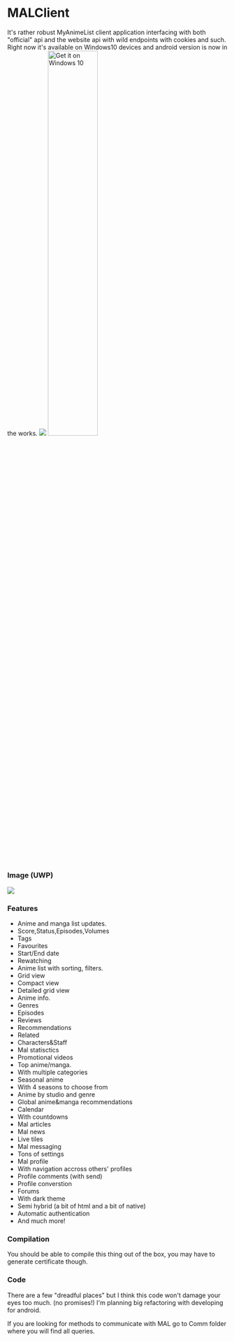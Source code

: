 # MALClient
It's rather robust MyAnimeList client application interfacing with both "official" api and the website api with wild endpoints with cookies and such. Right now it's available on Windows10 devices and android version is now in the works.
![](https://github.com/Drutol/MALClient/blob/master/MALClient.Dekstop/Assets/Square150x150Logo.scale-100.png)
<a href="https://www.microsoft.com/store/apps/9nblggh5f3bl?ocid=badge"><img src="https://assets.windowsphone.com/f2f77ec7-9ba9-4850-9ebe-77e366d08adc/English_Get_it_Win_10_InvariantCulture_Default.png" width="47.5%" alt="Get it on Windows 10" /></a>
### Image (UWP)
![](http://i.imgur.com/s0zQjPy.png)
### Features
- Anime and manga list updates.
 - Score,Status,Episodes,Volumes
 - Tags
 - Favourites
 - Start/End date
 - Rewatching
- Anime list with sorting, filters.
 - Grid view
 - Compact view
 - Detailed grid view
- Anime info.
 - Genres
 - Episodes
 - Reviews
 - Recommendations
 - Related
 - Characters&Staff
 - Mal statisctics
 - Promotional videos
- Top anime/manga.
 - With multiple categories
- Seasonal anime
 - With 4 seasons to choose from
- Anime by studio and genre
- Global anime&manga recommendations
- Calendar
 - With countdowns
- Mal articles
 - Mal news
 - Live tiles
- Mal messaging 
- Tons of settings
- Mal profile
 - With navigation accross others' profiles
 - Profile comments (with send)
 - Profile converstion
- Forums
 - With dark theme
 - Semi hybrid (a bit of html and a bit of native)
 - Automatic authentication
- And much more!

### Compilation
You should be able to compile this thing out of the box, you may have to generate certificate though.
### Code
There are a few "dreadful places" but I think this code won't damage your eyes too much. (no promises!)
I'm planning big refactoring with developing for android.

If you are looking for methods to communicate with MAL go to Comm folder where you will find all queries.

